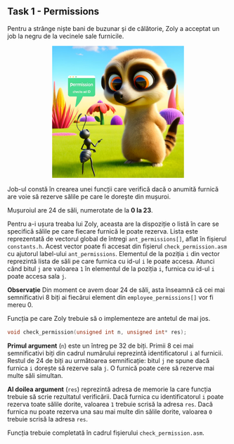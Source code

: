 ## Task 1 - Permissions

Pentru a strânge niște bani de buzunar și de călătorie, Zoly a acceptat un job la negru de la vecinele sale furnicile.

<div align="center">
    <img title="IDS" alt="IDS" src="../images/suricata-task-1.webp" width="300" height="300">
</div>

Job-ul constă în crearea unei funcții care verifică dacă o anumită furnică are voie să rezerve sălile pe care le dorește din mușuroi.

Mușuroiul are 24 de săli, numerotate de la **0 la 23**.

Pentru a-i ușura treaba lui Zoly, aceasta are la dispoziție o listă în care se specifică sălile pe care fiecare furnică le poate rezerva.
Lista este reprezentată de vectorul global de întregi `ant_permissions[]`, aflat în fișierul `constants.h`. Acest vector poate fi accesat din fișierul `check_permission.asm` cu ajutorul label-ului `ant_permissions`.
Elementul de la poziția `i` din vector reprezintă lista de săli pe care furnica cu id-ul `i` le poate accesa.
Atunci când bitul `j` are valoarea `1` în elementul de la poziția `i`, furnica cu id-ul `i` poate accesa sala `j`.

**Observație** Din moment ce avem doar 24 de săli, asta înseamnă că cei mai semnificativi 8 biți ai fiecărui element din `employee_permissions[]` vor fi mereu 0.

Funcția pe care Zoly trebuie să o implementeze are antetul de mai jos.

```c
void check_permission(unsigned int n, unsigned int* res);
```

**Primul argument** (`n`) este un întreg pe 32 de biți.
Primii 8 cei mai semnificativi biți din cadrul numărului reprezintă identificatorul `i` al furnicii.
Restul de 24 de biți au următoarea semnificație: bitul `j` ne spune dacă furnica `i` dorește să rezerve sala `j`.
O furnică poate cere să rezerve mai multe săli simultan.

**Al doilea argument** (`res`) reprezintă adresa de memorie la care funcția trebuie să scrie rezultatul verificării. Dacă furnica cu identificatorul `i` poate rezerva toate sălile dorite, valoarea `1` trebuie scrisă la adresa `res`. Dacă furnica nu poate rezerva una sau mai multe din sălile dorite, valoarea `0` trebuie scrisă la adresa `res`.

Funcția trebuie completată în cadrul fișierului `check_permission.asm`.